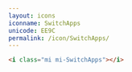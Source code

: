 ```yaml
---
layout: icons
iconname: SwitchApps
unicode: EE9C
permalink: /icon/SwitchApps/
---
```


``` html
<i class="mi mi-SwitchApps"></i>
```
